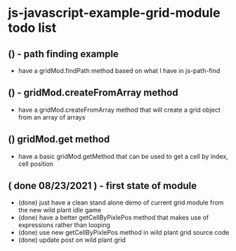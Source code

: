 # js-javascript-example-grid-module todo list

## () - path finding example
* have a gridMod.findPath method based on what I have in js-path-find

## () - gridMod.createFromArray method
* have a gridMod.createFromArray method that will create a grid object from an array of arrays

## () gridMod.get method
* have a basic gridMod.getMethod that can be used to get a cell by index, cell position

## ( done 08/23/2021 ) - first state of module
* (done) just have a clean stand alone demo of current grid module from the new wild plant idle game
* (done) have a better getCellByPixlePos method that makes use of expressions rather than looping
* (done) use new getCellByPixlePos method in wild plant grid source code
* (done) update post on wild plant grid
